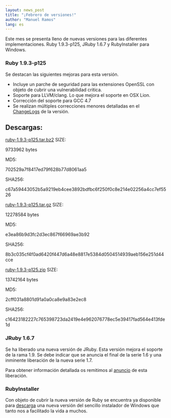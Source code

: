 ```yaml
---
layout: news_post
title: "¡Febrero de versiones!"
author: "Manuel Ramos"
lang: es
---
```


Este mes se presenta lleno de nuevas versiones para las diferentes
implementaciones. Ruby 1.9.3-p125, JRuby 1.6.7 y RubyInstaller para
Windows.

### Ruby 1.9.3-p125

Se destacan las siguientes mejoras para esta versión.

* Incluye un parche de seguridad para las extensiones OpenSSL con objeto
  de cubrir una vulnerabilidad critica.
* Soporte para LLVM/clang. Lo que mejora el soporte en OSX Lion.
* Corrección del soporte para GCC 4.7
* Se realizan múltiples correcciones menores detalladas en el
  [ChangeLogs][1] de la versión.

## Descargas:

[ruby-1.9.3-p125.tar.bz2][2]
SIZE:

9733962 bytes

MD5:

702529a7f8417ed79f628b77d8061aa5

SHA256:

c67a59443052b5a9219eb4cee3892bdfbc6f250f0c8e214e02256a4cc7ef5526

[ruby-1.9.3-p125.tar.gz][3]
SIZE:

12278584 bytes

MD5:

e3ea86b9d3fc2d3ec867f66969ae3b92

SHA256:

8b3c035cf4f0ad6420f447d6a48e8817e5384d0504514939aeb156e251d44cce

[ruby-1.9.3-p125.zip][4]
SIZE:

13742164 bytes

MD5:

2cff031a8801d91a0a0ca8e9a83e2ec8

SHA256:

c16423182227c765398723da2419e4e962076778ec5e39417fad564e413fde1d

### JRuby 1.6.7

Se ha liberado una nueva versión de JRuby. Esta versión mejora el
soporte de la rama 1.9. Se debe indicar que se anuncia el final de la
serie 1.6 y una inminente liberación de la nueva serie 1.7.

Para obtener información detallada os remitimos al [anuncio][5] de esta
liberación.

### RubyInstaller

Con objeto de cubrir la nueva versión de Ruby se encuentra ya disponible
para [descarga][6] una nueva versión del sencillo instalador de Windows
que tanto nos a facilitado la vida a muchos.



[1]: http://svn.ruby-lang.org/repos/ruby/tags/v1_9_3_125/ChangeLog 
[2]: http://ftp.ruby-lang.org/pub/ruby/1.9/ruby-1.9.3-p125.tar.bz2 
[3]: http://ftp.ruby-lang.org/pub/ruby/1.9/ruby-1.9.3-p125.tar.gz 
[4]: http://ftp.ruby-lang.org/pub/ruby/1.9/ruby-1.9.3-p125.zip 
[5]: http://jruby.org/2012/02/22/jruby-1-6-7 
[6]: http://rubyinstaller.org/downloads/ 
